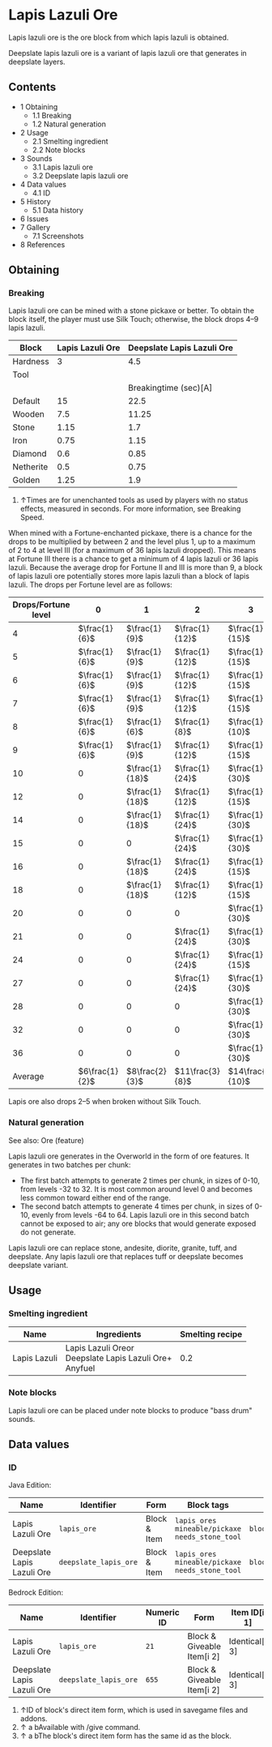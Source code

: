 # Lapis Lazuli Ore
Lapis lazuli ore is the ore block from which lapis lazuli is obtained.

Deepslate lapis lazuli ore is a variant of lapis lazuli ore that generates in deepslate layers.

## Contents
- 1 Obtaining
	- 1.1 Breaking
	- 1.2 Natural generation
- 2 Usage
	- 2.1 Smelting ingredient
	- 2.2 Note blocks
- 3 Sounds
	- 3.1 Lapis lazuli ore
	- 3.2 Deepslate lapis lazuli ore
- 4 Data values
	- 4.1 ID
- 5 History
	- 5.1 Data history
- 6 Issues
- 7 Gallery
	- 7.1 Screenshots
- 8 References

## Obtaining
### Breaking
Lapis lazuli ore can be mined with a stone pickaxe or better. To obtain the block itself, the player must use Silk Touch; otherwise, the block drops 4–9 lapis lazuli.

| Block     | Lapis Lazuli Ore | Deepslate Lapis Lazuli Ore |
|-----------|------------------|----------------------------|
| Hardness  | 3                | 4.5                        |
| Tool      |                  |                            |
|           |                  | Breakingtime (sec)[A]      |
| Default   | 15               | 22.5                       |
| Wooden    | 7.5              | 11.25                      |
| Stone     | 1.15             | 1.7                        |
| Iron      | 0.75             | 1.15                       |
| Diamond   | 0.6              | 0.85                       |
| Netherite | 0.5              | 0.75                       |
| Golden    | 1.25             | 1.9                        |

1. ↑Times are for unenchanted tools as used by players with no status effects, measured in seconds. For more information, see Breaking Speed.

When mined with a Fortune-enchanted pickaxe, there is a chance for the drops to be multiplied by between 2 and the level plus 1, up to a maximum of 2 to 4 at level III (for a maximum of 36 lapis lazuli dropped). This means at Fortune III there is a chance to get a minimum of 4 lapis lazuli or 36 lapis lazuli. Because the average drop for Fortune II and III is more than 9, a block of lapis lazuli ore potentially stores more lapis lazuli than a block of lapis lazuli. The drops per Fortune level are as follows:

| Drops/Fortune level | 0              | 1              | 2               | 3                |
|---------------------|----------------|----------------|-----------------|------------------|
| 4                   | $\frac{1}{6}$  | $\frac{1}{9}$  | $\frac{1}{12}$  | $\frac{1}{15}$   |
| 5                   | $\frac{1}{6}$  | $\frac{1}{9}$  | $\frac{1}{12}$  | $\frac{1}{15}$   |
| 6                   | $\frac{1}{6}$  | $\frac{1}{9}$  | $\frac{1}{12}$  | $\frac{1}{15}$   |
| 7                   | $\frac{1}{6}$  | $\frac{1}{9}$  | $\frac{1}{12}$  | $\frac{1}{15}$   |
| 8                   | $\frac{1}{6}$  | $\frac{1}{6}$  | $\frac{1}{8}$   | $\frac{1}{10}$   |
| 9                   | $\frac{1}{6}$  | $\frac{1}{9}$  | $\frac{1}{12}$  | $\frac{1}{15}$   |
| 10                  | 0              | $\frac{1}{18}$ | $\frac{1}{24}$  | $\frac{1}{30}$   |
| 12                  | 0              | $\frac{1}{18}$ | $\frac{1}{12}$  | $\frac{1}{15}$   |
| 14                  | 0              | $\frac{1}{18}$ | $\frac{1}{24}$  | $\frac{1}{30}$   |
| 15                  | 0              | 0              | $\frac{1}{24}$  | $\frac{1}{30}$   |
| 16                  | 0              | $\frac{1}{18}$ | $\frac{1}{24}$  | $\frac{1}{15}$   |
| 18                  | 0              | $\frac{1}{18}$ | $\frac{1}{12}$  | $\frac{1}{15}$   |
| 20                  | 0              | 0              | 0               | $\frac{1}{30}$   |
| 21                  | 0              | 0              | $\frac{1}{24}$  | $\frac{1}{30}$   |
| 24                  | 0              | 0              | $\frac{1}{24}$  | $\frac{1}{15}$   |
| 27                  | 0              | 0              | $\frac{1}{24}$  | $\frac{1}{30}$   |
| 28                  | 0              | 0              | 0               | $\frac{1}{30}$   |
| 32                  | 0              | 0              | 0               | $\frac{1}{30}$   |
| 36                  | 0              | 0              | 0               | $\frac{1}{30}$   |
| Average             | $6\frac{1}{2}$ | $8\frac{2}{3}$ | $11\frac{3}{8}$ | $14\frac{3}{10}$ |

Lapis ore also drops 2–5 when broken without Silk Touch.

### Natural generation
See also: Ore (feature)

Lapis lazuli ore generates in the Overworld in the form of ore features. It generates in two batches per chunk:

- The first batch attempts to generate 2 times per chunk, in sizes of 0-10, from levels -32 to 32. It is most common around level 0 and becomes less common toward either end of the range.
- The second batch attempts to generate 4 times per chunk, in sizes of 0-10, evenly from levels -64 to 64. Lapis lazuli ore in this second batch cannot be exposed to air; any ore blocks that would generate exposed do not generate.

Lapis lazuli ore can replace stone, andesite, diorite, granite, tuff, and deepslate. Any lapis lazuli ore that replaces tuff or deepslate becomes deepslate variant.


## Usage
### Smelting ingredient
| Name         | Ingredients                                                    | Smelting recipe |
|--------------|----------------------------------------------------------------|-----------------|
| Lapis Lazuli | Lapis Lazuli Oreor<br/>Deepslate Lapis Lazuli Ore+<br/>Anyfuel | 0.2             |

### Note blocks
Lapis lazuli ore can be placed under note blocks to produce "bass drum" sounds.

## Data values
### ID
Java Edition:

| Name                       | Identifier            | Form         | Block tags                                                 | Translation key                       |
|----------------------------|-----------------------|--------------|------------------------------------------------------------|---------------------------------------|
| Lapis Lazuli Ore           | `lapis_ore`           | Block & Item | `lapis_ores`<br/>`mineable/pickaxe`<br/>`needs_stone_tool` | `block.minecraft.lapis_ore`           |
| Deepslate Lapis Lazuli Ore | `deepslate_lapis_ore` | Block & Item | `lapis_ores`<br/>`mineable/pickaxe`<br/>`needs_stone_tool` | `block.minecraft.deepslate_lapis_ore` |

Bedrock Edition:

| Name                       | Identifier            | Numeric ID | Form                       | Item ID[i 1]   | Translation key                 |
|----------------------------|-----------------------|------------|----------------------------|----------------|---------------------------------|
| Lapis Lazuli Ore           | `lapis_ore`           | `21`       | Block & Giveable Item[i 2] | Identical[i 3] | `tile.lapis_ore.name`           |
| Deepslate Lapis Lazuli Ore | `deepslate_lapis_ore` | `655`      | Block & Giveable Item[i 2] | Identical[i 3] | `tile.deepslate_lapis_ore.name` |

1. ↑ID of block's direct item form, which is used in savegame files and addons.
2. ↑ a bAvailable with /give command.
3. ↑ a bThe block's direct item form has the same id as the block.


